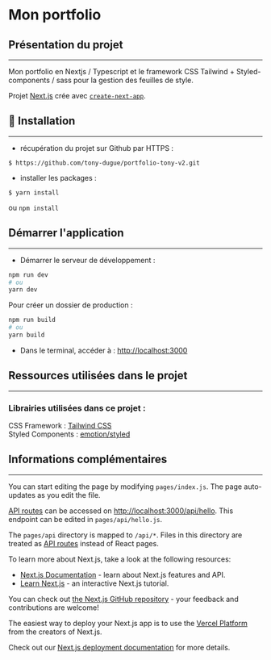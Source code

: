 # Mon portfolio

## Présentation du projet
***

Mon portfolio en Nextjs / Typescript et le framework CSS Tailwind + Styled-components / sass pour la gestion des feuilles de style.

Projet [Next.js](https://nextjs.org/) crée avec [`create-next-app`](https://github.com/vercel/next.js/tree/canary/packages/create-next-app).

## 🚀 Installation
***

- récupération du projet sur Github par HTTPS :

```shell script
$ https://github.com/tony-dugue/portfolio-tony-v2.git
```

- installer les packages :
```shell script
$ yarn install
```
ou `npm install`

## Démarrer l'application
***

- Démarrer le serveur de développement :
```bash
npm run dev
# ou
yarn dev
```

Pour créer un dossier de production :
```bash
npm run build
# ou
yarn build
```

- Dans le terminal, accéder à : [http://localhost:3000](http://localhost:3000)

## Ressources utilisées dans le projet
***

### Librairies utilisées dans ce projet :

CSS Framework : [Tailwind CSS](https://tailwindcss.com/) <br />
Styled Components : [emotion/styled](https://emotion.sh/docs/introduction) <br />

## Informations complémentaires
***

You can start editing the page by modifying `pages/index.js`. The page auto-updates as you edit the file.

[API routes](https://nextjs.org/docs/api-routes/introduction) can be accessed on [http://localhost:3000/api/hello](http://localhost:3000/api/hello). This endpoint can be edited in `pages/api/hello.js`.

The `pages/api` directory is mapped to `/api/*`. Files in this directory are treated as [API routes](https://nextjs.org/docs/api-routes/introduction) instead of React pages.

To learn more about Next.js, take a look at the following resources:

- [Next.js Documentation](https://nextjs.org/docs) - learn about Next.js features and API.
- [Learn Next.js](https://nextjs.org/learn) - an interactive Next.js tutorial.

You can check out [the Next.js GitHub repository](https://github.com/vercel/next.js/) - your feedback and contributions are welcome!

The easiest way to deploy your Next.js app is to use the [Vercel Platform](https://vercel.com/new?utm_medium=default-template&filter=next.js&utm_source=create-next-app&utm_campaign=create-next-app-readme) from the creators of Next.js.

Check out our [Next.js deployment documentation](https://nextjs.org/docs/deployment) for more details.
